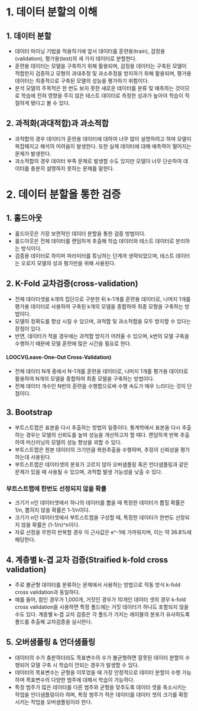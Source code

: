 # 1. 데이터 분할의 이해
## 1. 데이터 분할
- 데이터 마이닝 기법을 적용하기에 앞서 데이터를 훈련용(train), 검정용(validation), 평가용(test)의 세 가지 데이터로 분할한다.
- 훈련용 데이터는 모델을 구축하기 위해 활용되며, 검정용 데이터는 구축된 모델이 적합한지 검증하고 모형의 과대추정 및 과소추정을 방지하기 위해 활용되며, 평가용 데이터는 최종적으로 구축된 모델의 성능을 평가하기 위함이다.
- 분석 모델의 주목적은 한 번도 보지 못한 새로운 데이터를 분류 및 예측하는 것이므로 학습에 전혀 영향을 주지 않은 테스트 데이터로 측정한 성과가 높아야 학습이 적절하게 됐다고 볼 수 있다.

## 2. 과적화(과대적합)과 과소적합
- 과적합의 경우 데이터가 훈련용 데이터에 대하여 너무 많이 설명하려고 하여 모델이 복잡해지고 해석의 어려움이 발생한다. 또한 실제 데이터에 대해 예측력이 떨어지는 문제가 발생한다.
- 과소적합의 경우 데이터 부족 문제로 발생할 수도 있지만 모델이 너무 단순하여 데이터를 충분히 설명하지 못하는 문제를 말한다.

# 2. 데이터 분할을 통한 검증
## 1. 홀드아웃
- 홀드아웃은 가장 보편적인 데이터 분할을 통한 검증 방법이다.
- 홀드아웃은 전체 데이터를 랜덤하게 추출해 학습 데이터와 테스트 데이터로 분리하는 방식이다.
- 검증용 데이터로 하이퍼 파라미터를 튜닝하는 단계까 생략되었으며, 테스트 데이터는 오로지 모델의 성과 평가만을 위해 사용된다.

## 2. K-Fold 교차검증(cross-validation)
- 전체 데이터셋을 k개의 집단으로 구분한 뒤 k-1개를 훈련용 데이터로, 나머지 1개를 평가용 데이터로 사용하여 구축된 k개의 모델을 종합하여 최종 모형을 구축하는 방법이다.
- 모델의 정확도를 향상 시킬 수 있으며, 과적합 및 과소적합을 모두 방지할 수 있다는 장점이 있다.
- 반면, 데이터가 적을 경우에는 과적합 방지가 어려울 수 있으며, k번의 모델 구축을 수행하기 때문에 모델 훈련에 많은 시간을 필요로 한다.

#### LOOCV(Leave-One-Out Cross-Validation)
- 전체 데이터 N개 중에서 N-1개를 훈련용 데이터로, 나머지 1개를 평가용 데이터로 활용하여 N개의 모델을 종합하여 최종 모델을 구축하는 방법이다.
- 전체 데이터 개수인 N번의 훈련을 수행함으로써 수행 속도가 매우 느리다는 것이 단점이다.

## 3. Bootstrap
- 부트스트랩은 표본을 다시 추출하는 방법의 일종이다. 통계학에서 표본을 다시 추출하는 경우는 모델의 신뢰도를 높여 성능을 개선하고자 할 때다. 랜덤하게 반복 추출하여 머신러닝의 모델의 성능 향상을 꾀할 수 있다.
- 부트스트랩은 원본 데이터의 크기만큼 복원추출을 수행하며, 추정의 신뢰성을 평가하는데 사용된다.
- 부트스트랩은 데이터셋의 분포가 고르지 않아 오버샘플링 혹은 언더샘플링과 같은 문제가 있을 때 사용될 수 있으며, 과적합 발생 가능성을 낮출 수 있다.
### 부트스트랩에 한번도 선정되지 않을 확률
- 크기가 n인 데이터셋에서 하나의 데이터를 뽑을 때 특정한 데이터가 뽑힐 확률은 1/n, 뽑히지 않을 확률은 1-1/n이다.
- 크기가 n인 데이터셋에서 부트스트랩을 구성할 때, 특정한 데이터가 한번도 선정되지 않을 확률은 (1-1/n)^n이다.
- 자료 선정을 무한히 반복할 경우 이 근사값은 e^-1에 가까워지며, 이는 약 36.8%에 해당한다.

## 4. 계층별 k-겹 교차 검증(Straified k-fold cross validation)
- 주로 불균형 데이터를 분류하는 문제에서 사용하는 방법으로 작동 방식 k-fold cross validation과 동일하다.
- 예를 들어, 참인 경우가 1,000개, 거짓인 경우가 10개인 데이터 셋의 경우 k-fold cross validation을 사용하면 특정 폴드에는 거짓 데이터가 하나도 포함되지 않을 수도 있다. 계층별 k-겹 교차 검증은 각 폴드가 가지는 레이블의 분포가 유사하도록 폴드를 추출해 교차검증을 실시한다.

## 5. 오버샘플링 & 언더샘플링
- 데이터의 수가 충분하더라도 목표변수의 수가 불균형하면 잘못된 데이터 분할이 수행되어 모델 구축 시 학습이 안되는 경우가 발생할 수 있다.
- 데이터의 목표변수는 균형을 이루었을 때 가장 안정적으로 데이터 분할이 수행 가능하며 목표변수의 다양한 범주에 대해서 학습이 가능하다.
- 특정 범주가 많은 데이터를 다른 범주와 균형을 맞추도록 데이터 셋을 축소시키는 작업을 언더샘플링이라 하며, 특정 범주가 적은 데이터를 데이터 셋의 크기를 확장시키는 작업을 오버샘플링이라 한다.